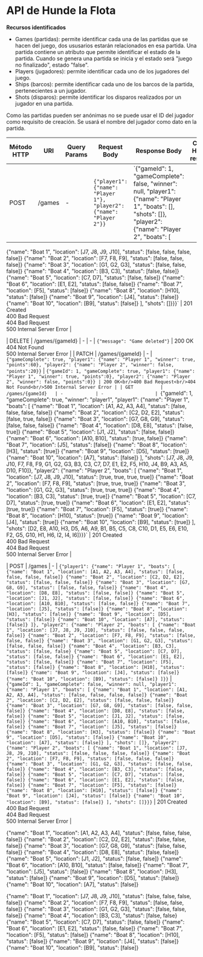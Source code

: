 # API de Hunde la Flota

**Recursos identificados**
- Games (partidas): permite identificar cada una de las partidas que se hacen del juego, dos ususarios estarán relacionados en esa partida.
  Una partida contiene un atributo que permite identificar el estado de la partida. Cuando se genera una partida se inicia y el estado será "juego no finalizado", estado "false".
- Players (jugadores): permite identificar cada uno de los jugadores del juego.
- Ships (barcos): permite identificar cada uno de los barcos de la partida, pertenecientes a un jugador.
- Shots (disparos): permite identificar los disparos realizados por un jugador en una partida.

Como las partidas pueden ser anónimas no se puede usar el ID del jugador como requisito de creación. Se usará el nombre del jugador como dato en la partida.

| Método HTTP  | URI                | Query Params | Request Body | Response Body    | Códigos HTTP de respuesta |
|--------------|--------------------|--------------|--------------|------------------|-------------------------|
| POST         | /games            | -            | `{"player1": {"name": "Player 1"}, "player2": {"name": "Player 2"}}` | `{"gameId": 1, "gameComplete": false, "winner": null, "player1": {"name": "Player 1", "boats": [], "shots": []}, "player2": {"name": "Player 2", "boats": [
{"name": "Boat 1", "location": [J7, J8, J9, J10], "status": [false, false, false, false]}
{"name": "Boat 2", "location": [F7, F8, F9], "status": [false, false, false]}
{"name": "Boat 3", "location": [G1, G2, G3], "status": [false, false, false]}
{"name": "Boat 4", "location": [B3, C3], "status": [false, false]}
{"name": "Boat 5", "location": [C7, D7], "status": [false, false]}
{"name": "Boat 6", "location": [E1, E2], "status": [false, false]}
{"name": "Boat 7", "location": [F5], "status": [false]}
{"name": "Boat 8", "location": [H10], "status": [false]}
{"name": "Boat 9", "location": [J4], "status": [false]}
{"name": "Boat 10", "location": [B9], "status": [false]}
], "shots": []}}}` | 201 Created<br/>400 Bad Request<br/>404 Bad Request<br/>500 Internal Server Error |

| DELETE       | /games/{gameId}  | -            | -                 | `{"message": "Game deleted"}` | 200 OK<br/>404 Not Found<br/>500 Internal Server Error |
| PATCH        | /games/{gameId}  | -            | `{"gameComplete": true, "player1": {"name": "Player 1", "winner": true, "points":60}, "player2": {"name": "Player 2", "winner": false, "points":20}}` | `{"gameId": 1, "gameComplete": true, "player1": {"name": "Player 1", "winner": true, "points":0}, "player2": {"name": "Player 2", "winner": false, "points":0}} | 200 OK<br/>400 Bad Request<br/>404 Not Found<br/>500 Internal Server Error |
| GET          | /games/{gameId}   | -            | -                   | `{"gameId": 1, "gameComplete": true, "winner": "player1", "player1": {"name": "Player 1", "boats": [
{"name": "Boat 1", "location": [A1, A2, A3, A4], "status": [false, false, false, false]}
{"name": "Boat 2", "location": [C2, D2, E2], "status": [false, true, false]}
{"name": "Boat 3", "location": [G7, G8, G9], "status": [false, false, false]}
{"name": "Boat 4", "location": [D8, E8], "status": [false, true]}
{"name": "Boat 5", "location": [J1, J2], "status": [false, false]}
{"name": "Boat 6", "location": [A10, B10], "status": [true, false]}
{"name": "Boat 7", "location": [J5], "status": [false]}
{"name": "Boat 8", "location": [H3], "status": [true]}
{"name": "Boat 9", "location": [D5], "status": [true]}
{"name": "Boat 10", "location": [A7], "status": [false]}
], "shots": [J7, J8, J9, J10, F7, F8, F9, G1, G2, G3, B3, C3, C7, D7, E1, E2, F5, H10, J4, B9, A3, A5, D10, F10]}, "player2": {"name": "Player 2", "boats": [
{"name": "Boat 1", "location": [J7, J8, J9, J10], "status": [true, true, true, true]}
{"name": "Boat 2", "location": [F7, F8, F9], "status": [true, true, true]}
{"name": "Boat 3", "location": [G1, G2, G3], "status": [true, true, true]}
{"name": "Boat 4", "location": [B3, C3], "status": [true, true]}
{"name": "Boat 5", "location": [C7, D7], "status": [true, true]}
{"name": "Boat 6", "location": [E1, E2], "status": [true, true]}
{"name": "Boat 7", "location": [F5], "status": [true]}
{"name": "Boat 8", "location": [H10], "status": [true]}
{"name": "Boat 9", "location": [J4], "status": [true]}
{"name": "Boat 10", "location": [B9], "status": [true]}
], "shots": [D2, E8, A10, H3, D5, A6, A9, B1, B5, C5, C8, C10, D1, E5, E6, E10, F2, G5, G10, H1, H6, I2, I4, I6]}}}` | 201 Created<br/>400 Bad Request<br/>404 Bad Request<br/>500 Internal Server Error |



| POST         | /games            | -            | `{"player1": {"name": "Player 1", "boats": [
{"name": "Boat 1", "location": [A1, A2, A3, A4], "status": [false, false, false, false]}
{"name": "Boat 2", "location": [C2, D2, E2], "status": [false, false, false]}
{"name": "Boat 3", "location": [G7, G8, G9], "status": [false, false, false]}
{"name": "Boat 4", "location": [D8, E8], "status": [false, false]}
{"name": "Boat 5", "location": [J1, J2], "status": [false, false]}
{"name": "Boat 6", "location": [A10, B10], "status": [false, false]}
{"name": "Boat 7", "location": [J5], "status": [false]}
{"name": "Boat 8", "location": [H3], "status": [false]}
{"name": "Boat 9", "location": [D5], "status": [false]}
{"name": "Boat 10", "location": [A7], "status": [false]}
]}, "player2": {"name": "Player 2", "boats": [
{"name": "Boat 1", "location": [J7, J8, J9, J10], "status": [false, false, false, false]}
{"name": "Boat 2", "location": [F7, F8, F9], "status": [false, false, false]}
{"name": "Boat 3", "location": [G1, G2, G3], "status": [false, false, false]}
{"name": "Boat 4", "location": [B3, C3], "status": [false, false}
{"name": "Boat 5", "location": [C7, D7], "status": [false, false]}
{"name": "Boat 6", "location": [E1, E2], "status": [false, false]}
{"name": "Boat 7", "location": [F5], "status": [false]}
{"name": "Boat 8", "location": [H10], "status": [false]}
{"name": "Boat 9", "location": [J4], "status": [false]}
{"name": "Boat 10", "location": [B9], "status": [false]}
]}}` | `{"gameId": 1, "gameComplete": false, "winner": null, "player1": {"name": "Player 1", "boats": [
{"name": "Boat 1", "location": [A1, A2, A3, A4], "status": [false, false, false, false]}
{"name": "Boat 2", "location": [C2, D2, E2], "status": [false, false, false]}
{"name": "Boat 3", "location": [G7, G8, G9], "status": [false, false, false]}
{"name": "Boat 4", "location": [D8, E8], "status": [false, false]}
{"name": "Boat 5", "location": [J1, J2], "status": [false, false]}
{"name": "Boat 6", "location": [A10, B10], "status": [false, false]}
{"name": "Boat 7", "location": [J5], "status": [false]}
{"name": "Boat 8", "location": [H3], "status": [false]}
{"name": "Boat 9", "location": [D5], "status": [false]}
{"name": "Boat 10", "location": [A7], "status": [false]}
], "shots": []}, "player2": {"name": "Player 2", "boats": [
{"name": "Boat 1", "location": [J7, J8, J9, J10], "status": [false, false, false, false]}
{"name": "Boat 2", "location": [F7, F8, F9], "status": [false, false, false]}
{"name": "Boat 3", "location": [G1, G2, G3], "status": [false, false, false]}
{"name": "Boat 4", "location": [B3, C3], "status": [false, false]}
{"name": "Boat 5", "location": [C7, D7], "status": [false, false]}
{"name": "Boat 6", "location": [E1, E2], "status": [false, false]}
{"name": "Boat 7", "location": [F5], "status": [false]}
{"name": "Boat 8", "location": [H10], "status": [false]}
{"name": "Boat 9", "location": [J4], "status": [false]}
{"name": "Boat 10", "location": [B9], "status": [false]}
], "shots": []}}}` | 201 Created<br/>400 Bad Request<br/>404 Bad Request<br/>500 Internal Server Error |



{"name": "Boat 1", "location": [A1, A2, A3, A4], "status": [false, false, false, false]}
{"name": "Boat 2", "location": [C2, D2, E2], "status": [false, false, false]}
{"name": "Boat 3", "location": [G7, G8, G9], "status": [false, false, false]}
{"name": "Boat 4", "location": [D8, E8], "status": [false, false]}
{"name": "Boat 5", "location": [J1, J2], "status": [false, false]}
{"name": "Boat 6", "location": [A10, B10], "status": [false, false]}
{"name": "Boat 7", "location": [J5], "status": [false]}
{"name": "Boat 8", "location": [H3], "status": [false]}
{"name": "Boat 9", "location": [D5], "status": [false]}
{"name": "Boat 10", "location": [A7], "status": [false]}

{"name": "Boat 1", "location": [J7, J8, J9, J10], "status": [false, false, false, false]}
{"name": "Boat 2", "location": [F7, F8, F9], "status": [false, false, false]}
{"name": "Boat 3", "location": [G1, G2, G3], "status": [false, false, false]}
{"name": "Boat 4", "location": [B3, C3], "status": [false, false}
{"name": "Boat 5", "location": [C7, D7], "status": [false, false]}
{"name": "Boat 6", "location": [E1, E2], "status": [false, false]}
{"name": "Boat 7", "location": [F5], "status": [false]}
{"name": "Boat 8", "location": [H10], "status": [false]}
{"name": "Boat 9", "location": [J4], "status": [false]}
{"name": "Boat 10", "location": [B9], "status": [false]}